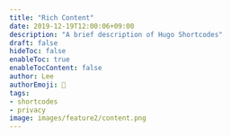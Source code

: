 ```yaml
---
title: "Rich Content"
date: 2019-12-19T12:00:06+09:00
description: "A brief description of Hugo Shortcodes"
draft: false
hideToc: false
enableToc: true
enableTocContent: false
author: Lee
authorEmoji: 👺
tags: 
- shortcodes
- privacy
image: images/feature2/content.png
---
```

